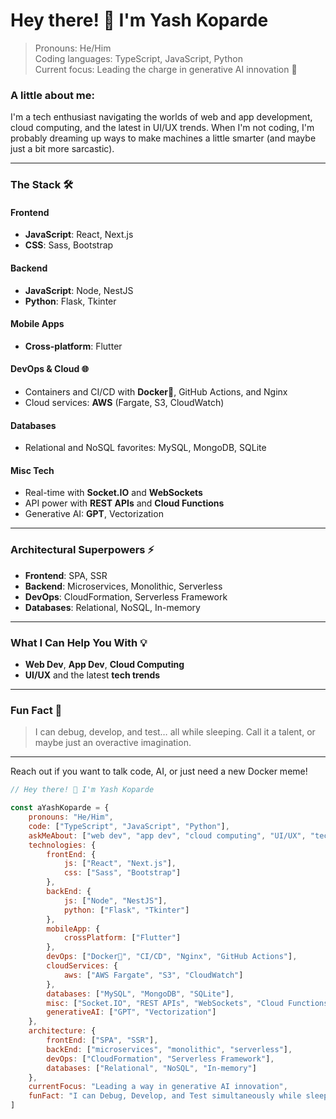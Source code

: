 # Hey there! 👋 I'm Yash Koparde

> Pronouns: He/Him  
> Coding languages: TypeScript, JavaScript, Python  
> Current focus: Leading the charge in generative AI innovation 🌌

### A little about me:
I'm a tech enthusiast navigating the worlds of web and app development, cloud computing, and the latest in UI/UX trends. When I'm not coding, I'm probably dreaming up ways to make machines a little smarter (and maybe just a bit more sarcastic).

---

### The Stack 🛠️

#### Frontend
- **JavaScript**: React, Next.js
- **CSS**: Sass, Bootstrap

#### Backend
- **JavaScript**: Node, NestJS
- **Python**: Flask, Tkinter

#### Mobile Apps
- **Cross-platform**: Flutter

#### DevOps & Cloud 🌐
- Containers and CI/CD with **Docker🐳**, GitHub Actions, and Nginx
- Cloud services: **AWS** (Fargate, S3, CloudWatch)

#### Databases
- Relational and NoSQL favorites: MySQL, MongoDB, SQLite

#### Misc Tech
- Real-time with **Socket.IO** and **WebSockets**
- API power with **REST APIs** and **Cloud Functions**
- Generative AI: **GPT**, Vectorization

---

### Architectural Superpowers ⚡
- **Frontend**: SPA, SSR
- **Backend**: Microservices, Monolithic, Serverless
- **DevOps**: CloudFormation, Serverless Framework
- **Databases**: Relational, NoSQL, In-memory

---

### What I Can Help You With 💡
- **Web Dev**, **App Dev**, **Cloud Computing**
- **UI/UX** and the latest **tech trends**

---

### Fun Fact 🌙
> I can debug, develop, and test… all while sleeping. Call it a talent, or maybe just an overactive imagination.

---

Reach out if you want to talk code, AI, or just need a new Docker meme!

```javascript
// Hey there! 👋 I'm Yash Koparde

const aYashKoparde = {
    pronouns: "He/Him",
    code: ["TypeScript", "JavaScript", "Python"],
    askMeAbout: ["web dev", "app dev", "cloud computing", "UI/UX", "tech trends"],
    technologies: {
        frontEnd: {
            js: ["React", "Next.js"],
            css: ["Sass", "Bootstrap"]
        },
        backEnd: {
            js: ["Node", "NestJS"],
            python: ["Flask", "Tkinter"]
        },
        mobileApp: {
            crossPlatform: ["Flutter"]
        },
        devOps: ["Docker🐳", "CI/CD", "Nginx", "GitHub Actions"],
        cloudServices: {
            aws: ["AWS Fargate", "S3", "CloudWatch"]
        },
        databases: ["MySQL", "MongoDB", "SQLite"],
        misc: ["Socket.IO", "REST APIs", "WebSockets", "Cloud Functions"],
        generativeAI: ["GPT", "Vectorization"]
    },
    architecture: {
        frontEnd: ["SPA", "SSR"],
        backEnd: ["microservices", "monolithic", "serverless"],
        devOps: ["CloudFormation", "Serverless Framework"],
        databases: ["Relational", "NoSQL", "In-memory"]
    },
    currentFocus: "Leading a way in generative AI innovation",
    funFact: "I can Debug, Develop, and Test simultaneously while sleeping! 🌙"}
]
